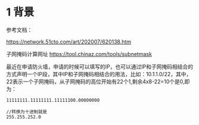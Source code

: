 # 1 背景
参考文档：

https://network.51cto.com/art/202007/620138.htm

子网掩码计算网址  https://tool.chinaz.com/tools/subnetmask

最近在申请防火墙，申请的时候可以填写的IP，也可以通过IP和子网掩码相结合的方式声明一个IP段，其中IP和子网掩码相结合的用法，比如：10.1.1.0/22，其中，22表示一个子网掩码，从子网掩码的高位开始有22个1,剩余4x8-22=10个是0,即为：
```
11111111.11111111.11111100.00000000

//转换为十进制就是
255.255.252.0
```

